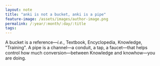 ```yaml
---
layout: note
title: "anki is not a bucket, anki is a pipe"
feature-image: /assets/images/author-image.png
permalink: /:year/:month/:day/:title
tags:
---
```


A bucket is a reference—_i.e._, Textbook, Encyclopedia, Knowledge, "Training". A pipe is a channel—a conduit, a tap, a faucet—that helps control how much conversion—between Knowledge and knowhow—you are doing.
